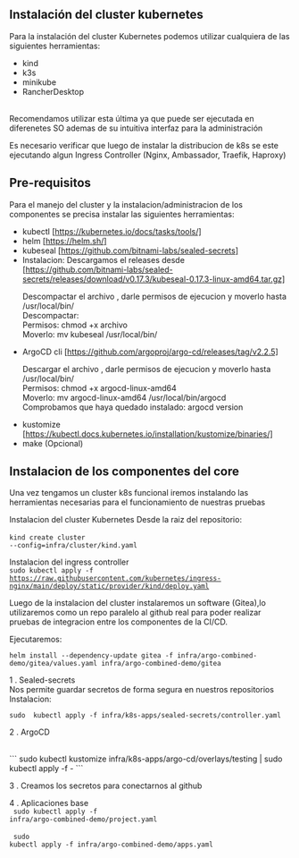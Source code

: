## Instalaci&oacute;n del cluster kubernetes

Para la instalaci&oacute;n del cluster Kubernetes podemos utilizar cualquiera
de las siguientes herramientas:
<br>
- kind
- k3s
- minikube
- RancherDesktop
<br>
Recomendamos utilizar esta &uacute;ltima ya que puede ser ejecutada en diferenetes
SO ademas de su intuitiva interfaz para la administraci&oacute;n

Es necesario verificar que luego de instalar la distribucion de k8s se este
ejecutando algun Ingress Controller (Nginx, Ambassador, Traefik, Haproxy)

## Pre-requisitos
Para el manejo del cluster y la instalacion/administracion de los componentes
se precisa instalar las siguientes herramientas:
- kubectl [https://kubernetes.io/docs/tasks/tools/]
- helm [https://helm.sh/]
- kubeseal [https://github.com/bitnami-labs/sealed-secrets]
 - Instalacion: Descargamos el releases desde [https://github.com/bitnami-labs/sealed-secrets/releases/download/v0.17.3/kubeseal-0.17.3-linux-amd64.tar.gz]
    <p>
    Descompactar el archivo , darle permisos de ejecucion y moverlo hasta /usr/local/bin/ <br>
    Descompactar:<br>
    Permisos: chmod +x archivo<br>
    Moverlo: mv kubeseal /usr/local/bin/<br>
    </p>
- ArgoCD cli [https://github.com/argoproj/argo-cd/releases/tag/v2.2.5]
    <p>
    Descargar el archivo , darle  permisos de ejecucion y moverlo hasta /usr/local/bin/<br>
    Permisos: chmod +x argocd-linux-amd64<br>
    Moverlo: mv argocd-linux-amd64 /usr/local/bin/argocd<br>
    Comprobamos que haya quedado instalado: argocd version<br>
    </p>
- kustomize [https://kubectl.docs.kubernetes.io/installation/kustomize/binaries/]
- make (Opcional)

## Instalacion de los componentes del core
Una vez tengamos un cluster k8s funcional iremos instalando las herramientas
necesarias para el funcionamiento de nuestras pruebas

Instalacion del cluster Kubernetes
Desde la raiz del repositorio: <br>
<br>
<code>kind create cluster --config=infra/cluster/kind.yaml</code>

Instalacion del ingress controller
<br>
<code>sudo kubectl apply -f https://raw.githubusercontent.com/kubernetes/ingress-nginx/main/deploy/static/provider/kind/deploy.yaml</code>
<br>

Luego de la instalacion del cluster instalaremos un software (Gitea),lo
utilizaremos como un repo paralelo al github real para poder realizar pruebas
de integracion entre los componentes de la CI/CD.

Ejecutaremos:

```
helm install --dependency-update gitea -f infra/argo-combined-demo/gitea/values.yaml infra/argo-combined-demo/gitea
```

1 .  Sealed-secrets <br>
Nos permite guardar secretos de forma segura en nuestros repositorios
Instalacion:<br>

```
sudo  kubectl apply -f infra/k8s-apps/sealed-secrets/controller.yaml
```

2 . ArgoCD

<br>
```
sudo kubectl kustomize infra/k8s-apps/argo-cd/overlays/testing | sudo kubectl apply -f -
```
<br>

3 . Creamos los secretos para conectarnos al github

4 . Aplicaciones base
 <br>
 <code>
 sudo kubectl apply -f infra/argo-combined-demo/project.yaml
 </code>
 <br>
 <br>
 <code>
 sudo kubectl apply -f infra/argo-combined-demo/apps.yaml
 </code>
